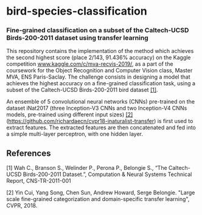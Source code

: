 # bird-species-classification
### Fine-grained classification on a subset of the Caltech-UCSD Birds-200-2011 dataset using transfer learning ### 

This repository contains the implementation of the method which achieves the second highest score (place 2/143, 91.436% accuracy) on the Kaggle competition www.kaggle.com/c/mva-recvis-2019/, as a part of the coursework for the Object Recognition and Computer Vision class, Master MVA, ENS Paris-Saclay. The challenge consists in designing a model that achieves the highest accuracy on a fine-grained classification task, using a subset of the Caltech-UCSD Birds-200-2011 bird dataset [[1]](#1).

An ensemble of 5 convolutional neural networks (CNNs) pre-trained on the dataset iNat2017 (three Inception-V3 CNNs and two Inception-V4 CNNs models, pre-trained using different input sizes) [[2]](#2) (https://github.com/richardaecn/cvpr18-inaturalist-transfer) is first used to extract features. The extracted features are then concatenated and fed into a simple multi-layer perceptron, with one hidden layer.  

## References
<a id="1">[1]</a> 
Wah C., Branson S., Welinder P., Perona P., Belongie S., “The Caltech-UCSD Birds-200-2011 Dataset.”, Computation & Neural Systems Technical Report, CNS-TR-2011-001

<a id="2">[2]</a> 
Yin Cui, Yang Song, Chen Sun, Andrew Howard, Serge Belongie. "Large scale fine-grained categorization and domain-specific transfer learning", CVPR, 2018.

